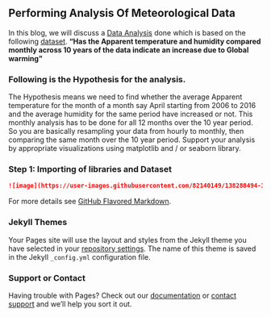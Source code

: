 ## Performing Analysis Of Meteorological Data


In this blog, we will discuss a [Data Analysis](https://www.kaggle.com/muthuj7/weather-dataset) done which is based on the following [dataset](https://drive.google.com/open?id=1ScF_1a-bkHi1qe8Rn78uxK6_5QwUD9Bu).
**“Has the Apparent temperature and humidity compared monthly across 10 years of the data indicate an increase due to Global warming"**


### Following is the Hypothesis for the analysis.
The Hypothesis means we need to find whether the average Apparent temperature for the month of a month say April starting from 2006 to 2016 and the average humidity for the same period have increased or not. This monthly analysis has to be done for all 12 months over the 10 year period. So you are basically resampling your data from hourly to monthly, then comparing the same month over the 10 year period. Support your analysis by appropriate visualizations using matplotlib and / or seaborn library.

### Step 1: Importing of libraries and Dataset


```markdown
![image](https://user-images.githubusercontent.com/82140149/138288494-3fc101b2-9cd6-4969-963b-33f55a0a82b9.png)


```

For more details see [GitHub Flavored Markdown](https://guides.github.com/features/mastering-markdown/).

### Jekyll Themes

Your Pages site will use the layout and styles from the Jekyll theme you have selected in your [repository settings](https://github.com/sachetutekar/MeteorologicalDataset_Analysis/settings/pages). The name of this theme is saved in the Jekyll `_config.yml` configuration file.

### Support or Contact

Having trouble with Pages? Check out our [documentation](https://docs.github.com/categories/github-pages-basics/) or [contact support](https://support.github.com/contact) and we’ll help you sort it out.
